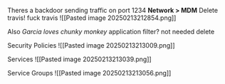 Theres a backdoor sending traffic on port 1234
**Network > MDM**
Delete travis! fuck travis
![[Pasted image 20250213212854.png]]

Also *Garcia loves chunky monkey* application filter? not needed delete


Security Policies
![[Pasted image 20250213213009.png]]

Services
![[Pasted image 20250213213039.png]]

Service Groups
![[Pasted image 20250213213056.png]]